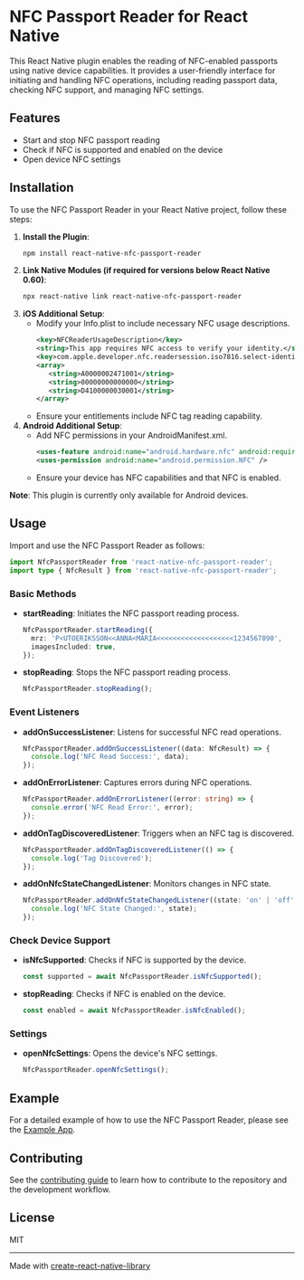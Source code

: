 # NFC Passport Reader for React Native

This React Native plugin enables the reading of NFC-enabled passports using native device capabilities. It provides a user-friendly interface for initiating and handling NFC operations, including reading passport data, checking NFC support, and managing NFC settings.

## Features

- Start and stop NFC passport reading
- Check if NFC is supported and enabled on the device
- Open device NFC settings

## Installation

To use the NFC Passport Reader in your React Native project, follow these steps:

1. **Install the Plugin**:
   ```sh
   npm install react-native-nfc-passport-reader
   ```
2. **Link Native Modules (if required for versions below React Native 0.60)**:
   ```sh
   npx react-native link react-native-nfc-passport-reader
   ```
3. **iOS Additional Setup**:
   - Modify your Info.plist to include necessary NFC usage descriptions.
     ```xml
     <key>NFCReaderUsageDescription</key>
     <string>This app requires NFC access to verify your identity.</string>
     <key>com.apple.developer.nfc.readersession.iso7816.select-identifiers</key>
     <array>
        <string>A0000002471001</string>
        <string>00000000000000</string>
        <string>D4100000030001</string>
     </array>
     ```
   - Ensure your entitlements include NFC tag reading capability.
4. **Android Additional Setup**:
   - Add NFC permissions in your AndroidManifest.xml.
     ```xml
     <uses-feature android:name="android.hardware.nfc" android:required="false" />
     <uses-permission android:name="android.permission.NFC" />
     ```
   - Ensure your device has NFC capabilities and that NFC is enabled.

**Note**: This plugin is currently only available for Android devices.

## Usage

Import and use the NFC Passport Reader as follows:

```ts
import NfcPassportReader from 'react-native-nfc-passport-reader';
import type { NfcResult } from 'react-native-nfc-passport-reader';
```

### Basic Methods

- **startReading**: Initiates the NFC passport reading process.
  ```ts
  NfcPassportReader.startReading({
    mrz: 'P<UTOERIKSSON<<ANNA<MARIA<<<<<<<<<<<<<<<<<<<1234567890',
    imagesIncluded: true,
  });
  ```
- **stopReading**: Stops the NFC passport reading process.
  ```ts
  NfcPassportReader.stopReading();
  ```

### Event Listeners

- **addOnSuccessListener**: Listens for successful NFC read operations.
  ```ts
  NfcPassportReader.addOnSuccessListener((data: NfcResult) => {
    console.log('NFC Read Success:', data);
  });
  ```
- **addOnErrorListener**: Captures errors during NFC operations.
  ```ts
  NfcPassportReader.addOnErrorListener((error: string) => {
    console.error('NFC Read Error:', error);
  });
  ```
- **addOnTagDiscoveredListener**: Triggers when an NFC tag is discovered.
  ```ts
  NfcPassportReader.addOnTagDiscoveredListener(() => {
    console.log('Tag Discovered');
  });
  ```
- **addOnNfcStateChangedListener**: Monitors changes in NFC state.
  ```ts
  NfcPassportReader.addOnNfcStateChangedListener((state: 'on' | 'off') => {
    console.log('NFC State Changed:', state);
  });
  ```

### Check Device Support

- **isNfcSupported**: Checks if NFC is supported by the device.
  ```ts
  const supported = await NfcPassportReader.isNfcSupported();
  ```
- **stopReading**: Checks if NFC is enabled on the device.
  ```ts
  const enabled = await NfcPassportReader.isNfcEnabled();
  ```

### Settings

- **openNfcSettings**: Opens the device's NFC settings.
  ```ts
  NfcPassportReader.openNfcSettings();
  ```

## Example

For a detailed example of how to use the NFC Passport Reader, please see the [Example App](example/src/App.tsx).

## Contributing

See the [contributing guide](CONTRIBUTING.md) to learn how to contribute to the repository and the development workflow.

## License

MIT

---

Made with [create-react-native-library](https://github.com/callstack/react-native-builder-bob)
